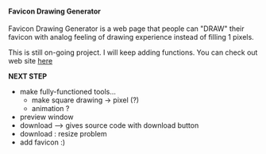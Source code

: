 #### Favicon Drawing Generator 
Favicon Drawing Generator is a web page that people can "DRAW" their favicon with analog feeling of drawing experience instead of filling 1 pixels. 

This is still on-going project. I will keep adding functions. 
You can check out web site [here](http://favicon-drawing.herokuapp.com/)


**NEXT STEP**

- make fully-functioned tools...
	- make square drawing -> pixel (?)
	- animation ?
- preview window 
- download --> gives source code with download button
- download : resize problem
- add favicon :)